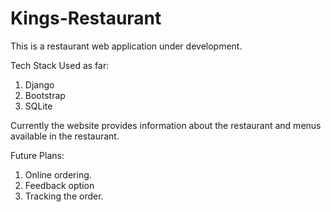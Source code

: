 # Kings-Restaurant
This is a restaurant web application under development.

Tech Stack Used as far:

1. Django 
2. Bootstrap
3. SQLite


Currently the website provides information about the restaurant and menus available in the restaurant.

Future Plans:
1. Online ordering.
2. Feedback option
3. Tracking the order.

